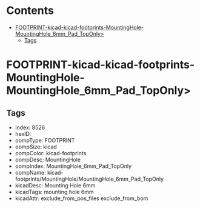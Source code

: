 



Contents
========

* [FOOTPRINT-kicad-kicad-footprints-MountingHole-MountingHole_6mm_Pad_TopOnly>](#footprint-kicad-kicad-footprints-mountinghole-mountinghole_6mm_pad_toponly)
	* [Tags](#tags)

# FOOTPRINT-kicad-kicad-footprints-MountingHole-MountingHole_6mm_Pad_TopOnly>

## Tags

- index: 8526
- hexID: 
- oompType: FOOTPRINT
- oompSize: kicad
- oompColor: kicad-footprints
- oompDesc: MountingHole
- oompIndex: MountingHole_6mm_Pad_TopOnly
- oompName: kicad-footprints/MountingHole/MountingHole_6mm_Pad_TopOnly
- kicadDesc: Mounting Hole 6mm
- kicadTags: mounting hole 6mm
- kicadAttr: exclude_from_pos_files exclude_from_bom
